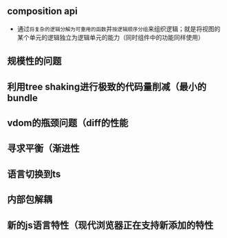 ## composition api

* 通过`将复杂的逻辑分解为可重用的函数`并`按逻辑顺序分组`来组织逻辑；就是将视图的某个单元的逻辑独立为逻辑单元的能力（同时组件中的功能同样使用）

## 规模性的问题

## 利用tree shaking进行极致的代码量削减（最小的bundle

## vdom的瓶颈问题（diff的性能

## 寻求平衡（渐进性

## 语言切换到ts

## 内部包解耦

## 新的js语言特性（现代浏览器正在支持新添加的特性
